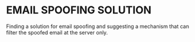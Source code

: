 # EMAIL SPOOFING SOLUTION
Finding a solution for email spoofing and suggesting a mechanism that can filter the spoofed email at the server only.
